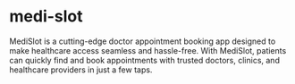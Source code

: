 # medi-slot
MediSlot is a cutting-edge doctor appointment booking app designed to make healthcare access seamless and hassle-free. With MediSlot, patients can quickly find and book appointments with trusted doctors, clinics, and healthcare providers in just a few taps.
